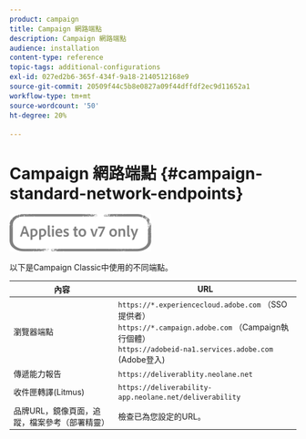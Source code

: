 ```yaml
---
product: campaign
title: Campaign 網路端點
description: Campaign 網路端點
audience: installation
content-type: reference
topic-tags: additional-configurations
exl-id: 027ed2b6-365f-434f-9a18-2140512168e9
source-git-commit: 20509f44c5b8e0827a09f44dffdf2ec9d11652a1
workflow-type: tm+mt
source-wordcount: '50'
ht-degree: 20%

---
```


# Campaign 網路端點 {#campaign-standard-network-endpoints}

![](../../assets/v7-only.svg)

以下是Campaign Classic中使用的不同端點。

| 內容 | URL |
|--- |--- |
| 瀏覽器端點 | `https://*.experiencecloud.adobe.com` （SSO提供者）<br>`https://*.campaign.adobe.com` （Campaign執行個體）<br>`https://adobeid-na1.services.adobe.com` (Adobe登入) |
| 傳遞能力報告 | `https://deliverablity.neolane.net` |
| 收件匣轉譯(Litmus) | `https://deliverability-app.neolane.net/deliverability` |
| 品牌URL，鏡像頁面，追蹤，檔案參考（部署精靈） | 檢查已為您設定的URL。 |
